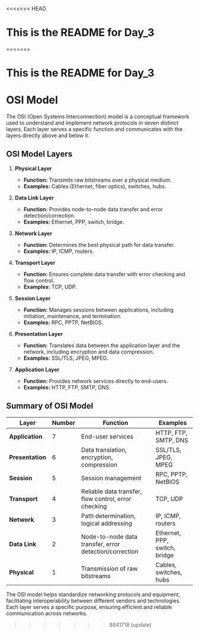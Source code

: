 <<<<<<< HEAD
# This is the README for Day_3
=======
# This is the README for Day_3 

# OSI Model

The OSI (Open Systems Interconnection) model is a conceptual framework used to understand and implement network protocols in seven distinct layers. Each layer serves a specific function and communicates with the layers directly above and below it.

## OSI Model Layers

1. **Physical Layer**
   - **Function:** Transmits raw bitstreams over a physical medium.
   - **Examples:** Cables (Ethernet, fiber optics), switches, hubs.

2. **Data Link Layer**
   - **Function:** Provides node-to-node data transfer and error detection/correction.
   - **Examples:** Ethernet, PPP, switch, bridge.

3. **Network Layer**
   - **Function:** Determines the best physical path for data transfer.
   - **Examples:** IP, ICMP, routers.

4. **Transport Layer**
   - **Function:** Ensures complete data transfer with error checking and flow control.
   - **Examples:** TCP, UDP.

5. **Session Layer**
   - **Function:** Manages sessions between applications, including initiation, maintenance, and termination.
   - **Examples:** RPC, PPTP, NetBIOS.

6. **Presentation Layer**
   - **Function:** Translates data between the application layer and the network, including encryption and data compression.
   - **Examples:** SSL/TLS, JPEG, MPEG.

7. **Application Layer**
   - **Function:** Provides network services directly to end-users.
   - **Examples:** HTTP, FTP, SMTP, DNS.

## Summary of OSI Model

| Layer             | Number | Function                                      | Examples                          |
|-------------------|--------|-----------------------------------------------|-----------------------------------|
| **Application**   | 7      | End-user services                             | HTTP, FTP, SMTP, DNS              |
| **Presentation**  | 6      | Data translation, encryption, compression     | SSL/TLS, JPEG, MPEG               |
| **Session**       | 5      | Session management                            | RPC, PPTP, NetBIOS                |
| **Transport**     | 4      | Reliable data transfer, flow control, error checking | TCP, UDP                           |
| **Network**       | 3      | Path determination, logical addressing        | IP, ICMP, routers                 |
| **Data Link**     | 2      | Node-to-node data transfer, error detection/correction | Ethernet, PPP, switch, bridge     |
| **Physical**      | 1      | Transmission of raw bitstreams                | Cables, switches, hubs            |

The OSI model helps standardize networking protocols and equipment, facilitating interoperability between different vendors and technologies. Each layer serves a specific purpose, ensuring efficient and reliable communication across networks.

>>>>>>> 8841718 (update)

